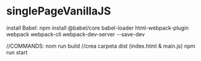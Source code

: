 # singlePageVanillaJS

install Babel: 
npm install 
@babel/core babel-loader html-webpack-plugin webpack webpack-cli webpack-dev-server --save-dev


//COMMANDS:
nom run build  //crea carpeta dist (index.html & main.js) 
npm run start 